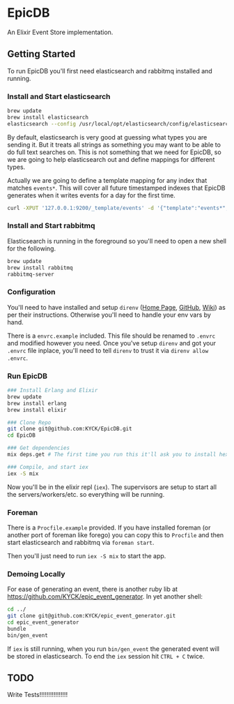 # EpicDB

An Elixir Event Store implementation.

## Getting Started

To run EpicDB you'll first need elasticsearch and rabbitmq installed and running.

### Install and Start elasticsearch

```bash
brew update
brew install elasticsearch
elasticsearch --config /usr/local/opt/elasticsearch/config/elasticsearch.yml
```

By default, elasticsearch is very good at guessing what types you are sending it. But it treats all strings as something you may want to be able to do full text searches on. This is not something that we need for EpicDB, so we are going to help elasticsearch out and define mappings for different types.

Actually we are going to define a template mapping for any index that matches `events*`. This will cover all future timestamped indexes that EpicDB generates when it writes events for a day for the first time.

```bash
curl -XPUT '127.0.0.1:9200/_template/events' -d '{"template":"events*","settings":{"number_of_shards":1,"number_of_replicas":1},"mappings":{"card":{"properties":{"eventTarget":{"type":"string","index":"not_analyzed"},"eventType":{"type":"string","index":"not_analyzed"},"eventTimestamp":{"type":"date"},"eventTrigger":{"type":"nested","properties":{"type":{"type":"string","index":"not_analyzed"},"uuid":{"type":"string","index":"not_analyzed"}}},"data":{"type":"nested","properties":{"uuid":{"type":"string","index":"not_analyzed"},"expiresOn":{"type":"date"},"firstName":{"type":"string","index":"not_analyzed"},"kind":{"type":"string","index":"not_analyzed"},"lastName":{"type":"string","index":"not_analyzed"},"avatar":{"type":"string","index":"not_analyzed"},"birthdate":{"type":"date"},"status":{"type":"string","index":"not_analyzed"}}}}}}}'
```

### Install and Start rabbitmq

Elasticsearch is running in the foreground so you'll need to open a new shell for the following.

```bash
brew update
brew install rabbitmq
rabbitmq-server
```

### Configuration

You'll need to have installed and setup `direnv` ([Home Page](http://direnv.net/), [GitHub](https://github.com/zimbatm/direnv), [Wiki](https://github.com/zimbatm/direnv/wiki)) as per their instructions. Otherwise you'll need to handle your env vars by hand.

There is a `envrc.example` included. This file should be renamed to `.envrc` and modified however you need. Once you've setup `direnv` and got your `.envrc` file inplace, you'll need to tell `direnv` to trust it via `direnv allow .envrc`.

### Run EpicDB

```bash
### Install Erlang and Elixir
brew update
brew install erlang
brew install elixir

### Clone Repo
git clone git@github.com:KYCK/EpicDB.git
cd EpicDB

### Get dependencies
mix deps.get # The first time you run this it'll ask you to install hex. Say yes.

### Compile, and start iex
iex -S mix
```

Now you'll be in the elixir repl (`iex`). The supervisors are setup to start all the servers/workers/etc. so everything will be running.

### Foreman

There is a `Procfile.example` provided. If you have installed foreman (or another port of foreman like forego) you can copy this to `Procfile` and then start elasticsearch and rabbitmq via `foreman start`.

Then you'll just need to run `iex -S mix` to start the app.

### Demoing Locally

For ease of generating an event, there is another ruby lib at https://github.com/KYCK/epic_event_generator. In yet another shell:

```bash
cd ../
git clone git@github.com:KYCK/epic_event_generator.git
cd epic_event_generator
bundle
bin/gen_event
```

If `iex` is still running, when you run `bin/gen_event` the generated event will be stored in elasticsearch.
To end the `iex` session hit `CTRL + C` twice.

## TODO

Write Tests!!!!!!!!!!!!!!!!
